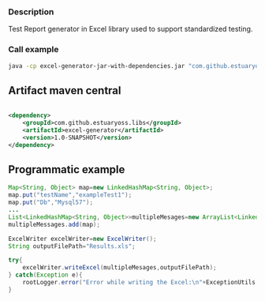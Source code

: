 ### Description

Test Report generator in Excel library used to support standardized testing.

### Call example

```bash
java -cp excel-generator-jar-with-dependencies.jar "com.github.estuaryoss.libs.excelgenerator.Main" -infile results.json -outfile testResults.xlsx
```

## Artifact maven central

```xml

<dependency>
    <groupId>com.github.estuaryoss.libs</groupId>
    <artifactId>excel-generator</artifactId>
    <version>1.0-SNAPSHOT</version>
</dependency>
```

## Programmatic example

```java
Map<String, Object> map=new LinkedHashMap<String, Object>;
map.put("testName","exampleTest1");
map.put("Db","Mysql57");
...
List<LinkedHashMap<String, Object>>multipleMesages=new ArrayList<LinkedHashMap<String, Object>>();
multipleMessages.add(map);

ExcelWriter excelWriter=new ExcelWriter();
String outputFilePath="Results.xls";

try{
    excelWriter.writeExcel(multipleMesages,outputFilePath);
} catch(Exception e){
    rootLogger.error("Error while writing the Excel:\n"+ExceptionUtils.getStackTrace(e));
}
```
